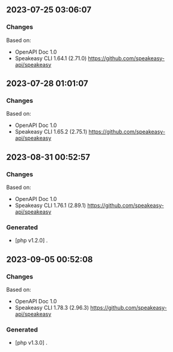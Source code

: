 

## 2023-07-25 03:06:07
### Changes
Based on:
- OpenAPI Doc 1.0 
- Speakeasy CLI 1.64.1 (2.71.0) https://github.com/speakeasy-api/speakeasy

## 2023-07-28 01:01:07
### Changes
Based on:
- OpenAPI Doc 1.0 
- Speakeasy CLI 1.65.2 (2.75.1) https://github.com/speakeasy-api/speakeasy

## 2023-08-31 00:52:57
### Changes
Based on:
- OpenAPI Doc 1.0 
- Speakeasy CLI 1.76.1 (2.89.1) https://github.com/speakeasy-api/speakeasy
### Generated
- [php v1.2.0] .

## 2023-09-05 00:52:08
### Changes
Based on:
- OpenAPI Doc 1.0 
- Speakeasy CLI 1.78.3 (2.96.3) https://github.com/speakeasy-api/speakeasy
### Generated
- [php v1.3.0] .